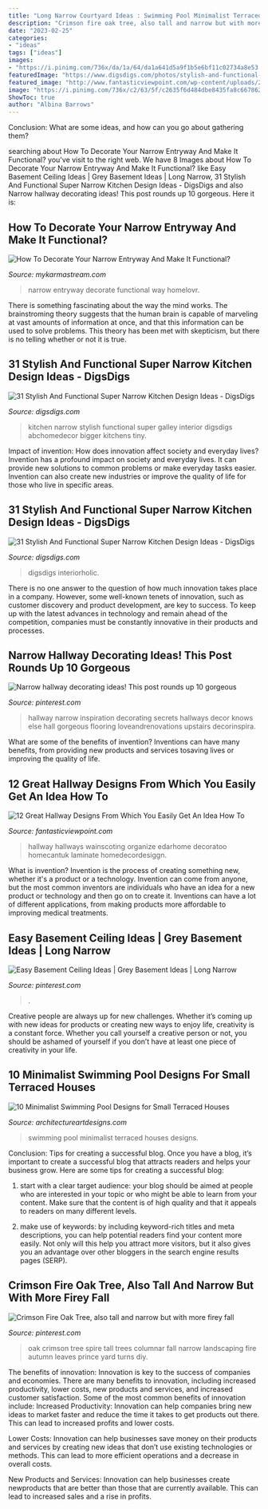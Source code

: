 ```yaml
---
title: "Long Narrow Courtyard Ideas : Swimming Pool Minimalist Terraced Houses Designs"
description: "Crimson fire oak tree, also tall and narrow but with more firey fall"
date: "2023-02-25"
categories:
- "ideas"
tags: ["ideas"]
images:
- "https://i.pinimg.com/736x/da/1a/64/da1a641d5a9f1b5e6bf11c02734a8e53.jpg"
featuredImage: "https://www.digsdigs.com/photos/stylish-and-functional-narrow-kitchen-design-ideas-30-554x739.jpg"
featured_image: "http://www.fantasticviewpoint.com/wp-content/uploads/2016/02/traditional-hallway-with-wainscoting-and-artwork-i_g-IS-rf3et1lu1wm5-w0FFq.jpg"
image: "https://i.pinimg.com/736x/c2/63/5f/c2635f6d484dbe8435fa8c667862156b.jpg"
ShowToc: true
author: "Albina Barrows"
---
```



Conclusion: What are some ideas, and how can you go about gathering them?
 

	

		
searching about How To Decorate Your Narrow Entryway And Make It Functional? you've visit to the right web. We have 8 Images about How To Decorate Your Narrow Entryway And Make It Functional? like Easy Basement Ceiling Ideas | Grey Basement Ideas | Long Narrow, 31 Stylish And Functional Super Narrow Kitchen Design Ideas - DigsDigs and also Narrow hallway decorating ideas! This post rounds up 10 gorgeous. Here it is:
		
    
## How To Decorate Your Narrow Entryway And Make It Functional?

<img loading=lazy src="https://mykarmastream.com/wp-content/uploads/2018/01/narrow-entryway-11.jpg" onerror="this.onerror=null;this.src='https://tse3.mm.bing.net/th?id=OIP.dgWsuVZBO17W1J4LSdY99QHaLG&amp;pid=15.1';" alt="How To Decorate Your Narrow Entryway And Make It Functional?">

_Source: mykarmastream.com_

>narrow entryway decorate functional way homelovr. 

	

There is something fascinating about the way the mind works. The brainstroming theory suggests that the human brain is capable of marveling at vast amounts of information at once, and that this information can be used to solve problems. This theory has been met with skepticism, but there is no telling whether or not it is true.

    
## 31 Stylish And Functional Super Narrow Kitchen Design Ideas - DigsDigs

<img loading=lazy src="https://www.digsdigs.com/photos/stylish-and-functional-narrow-kitchen-design-ideas-30-554x739.jpg" onerror="this.onerror=null;this.src='https://tse1.mm.bing.net/th?id=OIP.HWjUBaE3aN4fiEDYc_QwmAHaJ4&amp;pid=15.1';" alt="31 Stylish And Functional Super Narrow Kitchen Design Ideas - DigsDigs">

_Source: digsdigs.com_

>kitchen narrow stylish functional super galley interior digsdigs abchomedecor bigger kitchens tiny. 

	

Impact of invention: How does innovation affect society and everyday lives?
Invention has a profound impact on society and everyday lives. It can provide new solutions to common problems or make everyday tasks easier. Invention can also create new industries or improve the quality of life for those who live in specific areas.

    
## 31 Stylish And Functional Super Narrow Kitchen Design Ideas - DigsDigs

<img loading=lazy src="https://www.digsdigs.com/photos/stylish-and-functional-narrow-kitchen-design-ideas-11-554x837.jpg" onerror="this.onerror=null;this.src='https://tse1.mm.bing.net/th?id=OIP.FdIlL2ed0uDuA0MeW83pSwHaLM&amp;pid=15.1';" alt="31 Stylish And Functional Super Narrow Kitchen Design Ideas - DigsDigs">

_Source: digsdigs.com_

>digsdigs interiorholic. 

	

There is no one answer to the question of how much innovation takes place in a company. However, some well-known tenets of innovation, such as customer discovery and product development, are key to success. To keep up with the latest advances in technology and remain ahead of the competition, companies must be constantly innovative in their products and processes.

    
## Narrow Hallway Decorating Ideas! This Post Rounds Up 10 Gorgeous

<img loading=lazy src="https://i.pinimg.com/736x/c2/63/5f/c2635f6d484dbe8435fa8c667862156b.jpg" onerror="this.onerror=null;this.src='https://tse2.mm.bing.net/th?id=OIP.pSpm-x7l41BaMaOxjNO25AHaLH&amp;pid=15.1';" alt="Narrow hallway decorating ideas! This post rounds up 10 gorgeous">

_Source: pinterest.com_

>hallway narrow inspiration decorating secrets hallways decor knows else hall gorgeous flooring loveandrenovations upstairs decorinspira. 

	

What are some of the benefits of invention?
Inventions can have many benefits, from providing new products and services tosaving lives or improving the quality of life.

    
## 12 Great Hallway Designs From Which You Easily Get An Idea How To

<img loading=lazy src="http://www.fantasticviewpoint.com/wp-content/uploads/2016/02/traditional-hallway-with-wainscoting-and-artwork-i_g-IS-rf3et1lu1wm5-w0FFq.jpg" onerror="this.onerror=null;this.src='https://tse4.mm.bing.net/th?id=OIP.4bLkv5mORW3jkXjNOqkEaAHaLJ&amp;pid=15.1';" alt="12 Great Hallway Designs From Which You Easily Get An Idea How To">

_Source: fantasticviewpoint.com_

>hallway hallways wainscoting organize edarhome decoratoo homecantuk laminate homedecordesiggn. 

	

What is invention?
Invention is the process of creating something new, whether it's a product or a technology. Invention can come from anyone, but the most common inventors are individuals who have an idea for a new product or technology and then go on to create it. Inventions can have a lot of different applications, from making products more affordable to improving medical treatments.

    
## Easy Basement Ceiling Ideas | Grey Basement Ideas | Long Narrow

<img loading=lazy src="https://i.pinimg.com/736x/6b/d6/dd/6bd6dd6b71ccdda907187627af973076.jpg" onerror="this.onerror=null;this.src='https://tse3.mm.bing.net/th?id=OIP.UeEXkRpRCWzSVpfHbsKr-gHaLH&amp;pid=15.1';" alt="Easy Basement Ceiling Ideas | Grey Basement Ideas | Long Narrow">

_Source: pinterest.com_

>. 

	

Creative people are always up for new challenges. Whether it’s coming up with new ideas for products or creating new ways to enjoy life, creativity is a constant force. Whether you call yourself a creative person or not, you should be ashamed of yourself if you don’t have at least one piece of creativity in your life.

    
## 10 Minimalist Swimming Pool Designs For Small Terraced Houses

<img loading=lazy src="http://www.architectureartdesigns.com/wp-content/uploads/2019/05/swimming-pool6-630x840.jpg" onerror="this.onerror=null;this.src='https://tse4.mm.bing.net/th?id=OIP.beAyWQV_t379N6STt4k_qAHaJ4&amp;pid=15.1';" alt="10 Minimalist Swimming Pool Designs for Small Terraced Houses">

_Source: architectureartdesigns.com_

>swimming pool minimalist terraced houses designs. 

	

Conclusion: Tips for creating a successful blog.
Once you have a blog, it’s important to create a successful blog that attracts readers and helps your business grow. Here are some tips for creating a successful blog:
1. start with a clear target audience: your blog should be aimed at people who are interested in your topic or who might be able to learn from your content. Make sure that the content is of high quality and that it appeals to readers on many different levels.

2. make use of keywords: by including keyword-rich titles and meta descriptions, you can help potential readers find your content more easily. Not only will this help you attract more visitors, but it also gives you an advantage over other bloggers in the search engine results pages (SERP).


    
## Crimson Fire Oak Tree, Also Tall And Narrow But With More Firey Fall

<img loading=lazy src="https://i.pinimg.com/736x/da/1a/64/da1a641d5a9f1b5e6bf11c02734a8e53.jpg" onerror="this.onerror=null;this.src='https://tse4.mm.bing.net/th?id=OIP.UFCqxhFzSw7XdUlqe2V11wHaLD&amp;pid=15.1';" alt="Crimson Fire Oak Tree, also tall and narrow but with more firey fall">

_Source: pinterest.com_

>oak crimson tree spire tall trees columnar fall narrow landscaping fire autumn leaves prince yard turns diy. 

	

The benefits of innovation:
Innovation is key to the success of companies and economies. There are many benefits to innovation, including increased productivity, lower costs, new products and services, and increased customer satisfaction. Some of the most common benefits of innovation include: 
Increased Productivity: Innovation can help companies bring new ideas to market faster and reduce the time it takes to get products out there. This can lead to increased profits and lower costs. 

Lower Costs: Innovation can help businesses save money on their products and services by creating new ideas that don’t use existing technologies or methods. This can lead to more efficient operations and a decrease in overall costs. 

New Products and Services: Innovation can help businesses create newproducts that are better than those that are currently available. This can lead to increased sales and a rise in profits.

